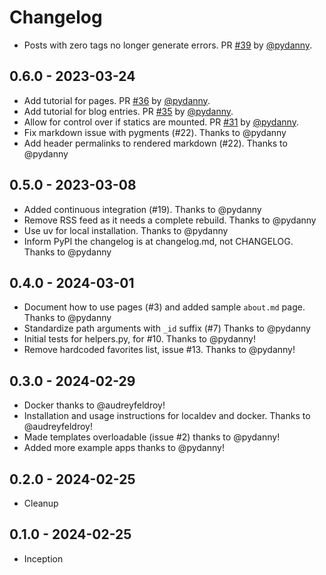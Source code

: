 # Changelog

* Posts with zero tags no longer generate errors. PR [#39](https://github.com/pydanny/fastapi-blog/pull/39) by [@pydanny](https://github.com/pydanny).

## 0.6.0 - 2023-03-24

* Add tutorial for pages. PR [#36](https://github.com/pydanny/fastapi-blog/pull/36) by [@pydanny](https://github.com/pydanny).
* Add tutorial for blog entries. PR [#35](https://github.com/pydanny/fastapi-blog/pull/35) by [@pydanny](https://github.com/pydanny).
* Allow for control over if statics are mounted. PR [#31](https://github.com/pydanny/fastapi-blog/pull/31) by [@pydanny](https://github.com/pydanny).
* Fix markdown issue with pygments (#22). Thanks to @pydanny
* Add header permalinks to rendered markdown (#22). Thanks to @pydanny

## 0.5.0 - 2023-03-08

- Added continuous integration (#19). Thanks to @pydanny
- Remove RSS feed as it needs a complete rebuild. Thanks to @pydanny
- Use uv for local installation. Thanks to @pydanny
- Inform PyPI the changelog is at changelog.md, not CHANGELOG. Thanks to @pydanny

## 0.4.0 - 2024-03-01

- Document how to use pages (#3) and added sample `about.md` page. Thanks to @pydanny
- Standardize path arguments with `_id` suffix (#7) Thanks to @pydanny
- Initial tests for helpers.py, for #10. Thanks to @pydanny!
- Remove hardcoded favorites list, issue #13. Thanks to @pydanny!

## 0.3.0 - 2024-02-29

- Docker thanks to @audreyfeldroy!
- Installation and usage instructions for localdev and docker. Thanks to @audreyfeldroy!
- Made templates overloadable (issue #2) thanks to @pydanny!
- Added more example apps thanks to @pydanny!

## 0.2.0 - 2024-02-25

- Cleanup

## 0.1.0 - 2024-02-25

- Inception
